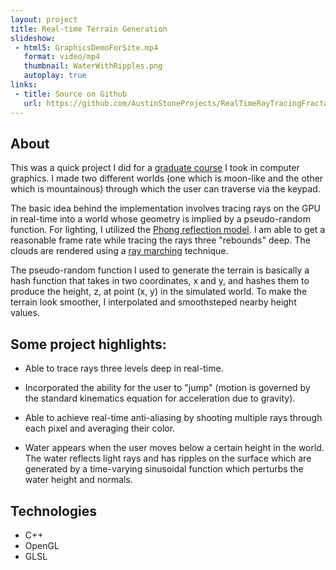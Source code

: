 ```yaml
---
layout: project
title: Real-time Terrain Generation
slideshow:
 - html5: GraphicsDemoForSite.mp4
   format: video/mp4
   thumbnail: WaterWithRipples.png
   autoplay: true
links:
 - title: Source on Github
   url: https://github.com/AustinStoneProjects/RealTimeRayTracingFractalWorld
---
```


## About

This was a quick project I did for a [graduate course](http://www.cs.utexas.edu/users/fussell/courses/cs384g/) I took in computer graphics. I made two different worlds (one which is moon-like and the other which is mountainous) through which the user can traverse via the keypad. 

The basic idea behind the implementation involves tracing rays on the GPU in real-time into a world whose geometry is implied by a pseudo-random function. For lighting, I utilized the [Phong reflection model](https://en.wikipedia.org/wiki/Phong_reflection_model). I am able to get a reasonable frame rate while tracing the rays three "rebounds" deep. The clouds are rendered using a [ray marching](https://en.wikipedia.org/wiki/Volume_ray_casting) technique.

The pseudo-random function I used to generate the terrain is basically a hash function that takes in two coordinates, x and y, and hashes them to produce the height, z, at point (x, y) in the simulated world. To make the terrain look smoother, I interpolated and smoothsteped nearby height values.

## Some project highlights:

* Able to trace rays three levels deep in real-time.

* Incorporated the ability for the user to "jump" (motion is governed by the standard kinematics equation for acceleration due to gravity).

* Able to achieve real-time anti-aliasing by shooting multiple rays through each pixel and averaging their color.

* Water appears when the user moves below a certain height in the world. The water reflects light rays and has ripples on the surface which are generated by a time-varying sinusoidal function which perturbs the water height and normals.


## Technologies

* C++
* OpenGL
* GLSL